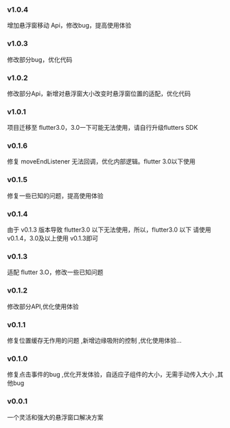 

### v1.0.4
增加悬浮窗移动 Api，修改bug，提高使用体验

### v1.0.3
修改部分bug，优化代码

### v1.0.2
修改部分Api，新增对悬浮窗大小改变时悬浮窗位置的适配，优化代码

### v1.0.1
项目迁移至 flutter3.0，3.0一下可能无法使用，请自行升级flutters SDK

### v0.1.6
修复 moveEndListener 无法回调，优化内部逻辑。flutter 3.0以下使用

### v0.1.5
修复一些已知的问题，提高使用体验

### v0.1.4
由于 v0.1.3 版本导致 flutter3.0 以下无法使用，所以，flutter3.0 以下 请使用 v0.1.4，3.0及以上使用 v0.1.3即可

### v0.1.3
适配 flutter 3.O，修改一些已知问题

### v0.1.2
修改部分API,优化使用体验

### v0.1.1
修复位置缓存无作用的问题 ,新增边缘吸附的控制 ,优化使用体验...

### v0.1.0
修复点击事件的bug ,优化开发体验，自适应子组件的大小，无需手动传入大小 ,其他bug

### v0.0.1
一个灵活和强大的悬浮窗口解决方案